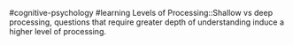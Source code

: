 #cognitive-psychology #learning
Levels of Processing::Shallow vs deep processing, questions that require greater depth of understanding induce a higher level of processing.
